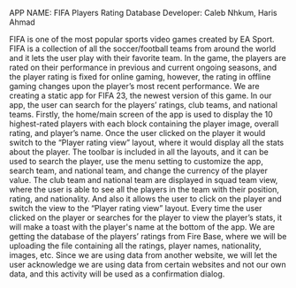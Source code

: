 APP NAME: FIFA Players Rating Database
Developer: Caleb Nhkum, Haris Ahmad

FIFA is one of the most popular sports video games created by EA Sport. FIFA is a collection of all the soccer/football teams from around the world and it lets the user play with their favorite team. In the game, the players are rated on their performance in previous and current ongoing seasons, and the player rating is fixed for online gaming, however, the rating in offline gaming changes upon the player’s most recent performance. We are creating a static app for FIFA 23, the newest version of this game. In our app, the user can search for the players’ ratings, club teams, and national teams. Firstly, the home/main screen of the app is used to display the 10 highest-rated players with each block containing the player image, overall rating, and player’s name. Once the user clicked on the player it would switch to the “Player rating view” layout, where it would display all the stats about the player. The toolbar is included in all the layouts, and it can be used to search the player, use the menu setting to customize the app, search team, and national team, and change the currency of the player value. 
The club team and national team are displayed in squad team view, where the user is able to see all the players in the team with their position, rating, and nationality. And also it allows the user to click on the player and switch the view to the “Player rating view” layout. Every time the user clicked on the player or searches for the player to view the player’s stats, it will make a toast with the player's name at the bottom of the app. We are getting the database of the players’ ratings from Fire Base, where we will be uploading the file containing all the ratings, player names, nationality, images, etc. Since we are using data from another website, we will let the user acknowledge we are using data from certain websites and not our own data, and this activity will be used as a confirmation dialog. 
